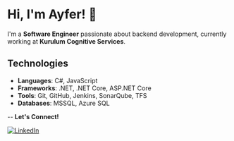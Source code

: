 # Hi, I'm Ayfer! 👋

I'm a **Software Engineer** passionate about backend development, currently working at **Kurulum Cognitive Services**.

## Technologies

- **Languages**: C#, JavaScript
- **Frameworks**: .NET, .NET Core, ASP.NET Core
- **Tools**: Git, GitHub, Jenkins, SonarQube, TFS
- **Databases**: MSSQL, Azure SQL

--
**Let's Connect!**


[![LinkedIn](https://img.shields.io/badge/LinkedIn-0077B5?style=flat&logo=linkedin&logoColor=white)](https://www.linkedin.com/in/ayfer-kınay/)
